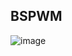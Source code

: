 BSPWM
--------------------------------------------------
![image](https://github.com/user-attachments/assets/35aebcf7-e82d-4cca-9f35-8127e0a72f84)
